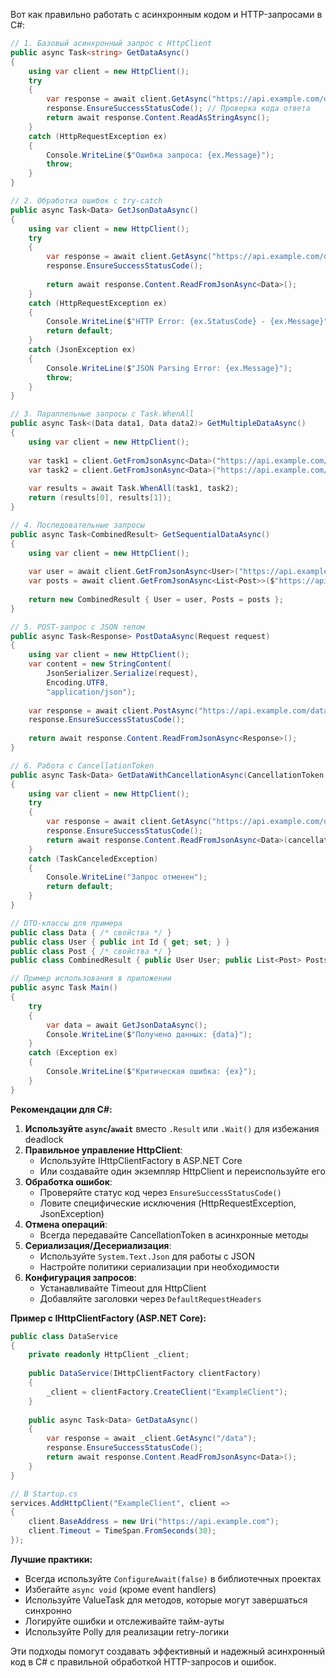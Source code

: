 Вот как правильно работать с асинхронным кодом и HTTP-запросами в C#:

```csharp
// 1. Базовый асинхронный запрос с HttpClient
public async Task<string> GetDataAsync()
{
    using var client = new HttpClient();
    try
    {
        var response = await client.GetAsync("https://api.example.com/data");
        response.EnsureSuccessStatusCode(); // Проверка кода ответа
        return await response.Content.ReadAsStringAsync();
    }
    catch (HttpRequestException ex)
    {
        Console.WriteLine($"Ошибка запроса: {ex.Message}");
        throw;
    }
}

// 2. Обработка ошибок с try-catch
public async Task<Data> GetJsonDataAsync()
{
    using var client = new HttpClient();
    try
    {
        var response = await client.GetAsync("https://api.example.com/data");
        response.EnsureSuccessStatusCode();
        
        return await response.Content.ReadFromJsonAsync<Data>();
    }
    catch (HttpRequestException ex)
    {
        Console.WriteLine($"HTTP Error: {ex.StatusCode} - {ex.Message}");
        return default;
    }
    catch (JsonException ex)
    {
        Console.WriteLine($"JSON Parsing Error: {ex.Message}");
        throw;
    }
}

// 3. Параллельные запросы с Task.WhenAll
public async Task<(Data data1, Data data2)> GetMultipleDataAsync()
{
    using var client = new HttpClient();
    
    var task1 = client.GetFromJsonAsync<Data>("https://api.example.com/data1");
    var task2 = client.GetFromJsonAsync<Data>("https://api.example.com/data2");
    
    var results = await Task.WhenAll(task1, task2);
    return (results[0], results[1]);
}

// 4. Последовательные запросы
public async Task<CombinedResult> GetSequentialDataAsync()
{
    using var client = new HttpClient();
    
    var user = await client.GetFromJsonAsync<User>("https://api.example.com/user");
    var posts = await client.GetFromJsonAsync<List<Post>>($"https://api.example.com/posts/{user.Id}");
    
    return new CombinedResult { User = user, Posts = posts };
}

// 5. POST-запрос с JSON телом
public async Task<Response> PostDataAsync(Request request)
{
    using var client = new HttpClient();
    var content = new StringContent(
        JsonSerializer.Serialize(request),
        Encoding.UTF8,
        "application/json");
    
    var response = await client.PostAsync("https://api.example.com/data", content);
    response.EnsureSuccessStatusCode();
    
    return await response.Content.ReadFromJsonAsync<Response>();
}

// 6. Работа с CancellationToken
public async Task<Data> GetDataWithCancellationAsync(CancellationToken ct)
{
    using var client = new HttpClient();
    try
    {
        var response = await client.GetAsync("https://api.example.com/data", ct);
        response.EnsureSuccessStatusCode();
        return await response.Content.ReadFromJsonAsync<Data>(cancellationToken: ct);
    }
    catch (TaskCanceledException)
    {
        Console.WriteLine("Запрос отменен");
        return default;
    }
}

// DTO-классы для примера
public class Data { /* свойства */ }
public class User { public int Id { get; set; } }
public class Post { /* свойства */ }
public class CombinedResult { public User User; public List<Post> Posts; }

// Пример использования в приложении
public async Task Main()
{
    try
    {
        var data = await GetJsonDataAsync();
        Console.WriteLine($"Получено данных: {data}");
    }
    catch (Exception ex)
    {
        Console.WriteLine($"Критическая ошибка: {ex}");
    }
}
```

**Рекомендации для C#:**

1. **Используйте `async`/`await`** вместо `.Result` или `.Wait()` для избежания deadlock
2. **Правильное управление HttpClient**:
   - Используйте IHttpClientFactory в ASP.NET Core
   - Или создавайте один экземпляр HttpClient и переиспользуйте его
3. **Обработка ошибок**:
   - Проверяйте статус код через `EnsureSuccessStatusCode()`
   - Ловите специфические исключения (HttpRequestException, JsonException)
4. **Отмена операций**:
   - Всегда передавайте CancellationToken в асинхронные методы
5. **Сериализация/Десериализация**:
   - Используйте `System.Text.Json` для работы с JSON
   - Настройте политики сериализации при необходимости
6. **Конфигурация запросов**:
   - Устанавливайте Timeout для HttpClient
   - Добавляйте заголовки через `DefaultRequestHeaders`

**Пример с IHttpClientFactory (ASP.NET Core):**

```csharp
public class DataService
{
    private readonly HttpClient _client;
    
    public DataService(IHttpClientFactory clientFactory)
    {
        _client = clientFactory.CreateClient("ExampleClient");
    }
    
    public async Task<Data> GetDataAsync()
    {
        var response = await _client.GetAsync("/data");
        response.EnsureSuccessStatusCode();
        return await response.Content.ReadFromJsonAsync<Data>();
    }
}

// В Startup.cs
services.AddHttpClient("ExampleClient", client => 
{
    client.BaseAddress = new Uri("https://api.example.com");
    client.Timeout = TimeSpan.FromSeconds(30);
});
```

**Лучшие практики:**
- Всегда используйте `ConfigureAwait(false)` в библиотечных проектах
- Избегайте `async void` (кроме event handlers)
- Используйте ValueTask<T> для методов, которые могут завершаться синхронно
- Логируйте ошибки и отслеживайте тайм-ауты
- Используйте Polly для реализации retry-логики

Эти подходы помогут создавать эффективный и надежный асинхронный код в C# с правильной обработкой HTTP-запросов и ошибок.